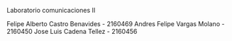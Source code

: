 Laboratorio comunicaciones II

Felipe Alberto Castro Benavides - 2160469
Andres Felipe Vargas Molano - 2160450
Jose Luis Cadena Tellez - 2160456

